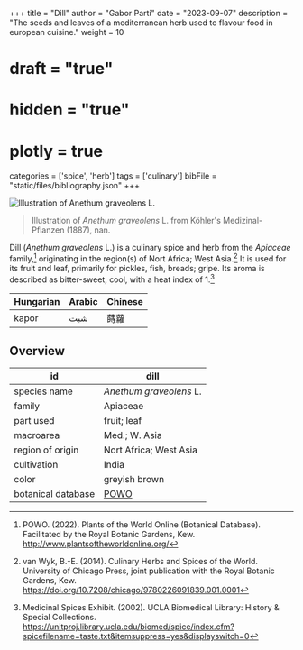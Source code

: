 +++
title = "Dill"
author = "Gabor Parti"
date = "2023-09-07"
description = "The seeds and leaves of a mediterranean herb used to flavour food in european cuisine."
weight = 10
# draft = "true"
# hidden = "true"
# plotly = true
categories = ['spice', 'herb']
tags = ['culinary']
bibFile = "static/files/bibliography.json"
+++

![Illustration of *Anethum graveolens* L.](/images/illustrations/dill.png?width=25vw "Illustration of *Anethum graveolens* L. from Köhler's Medizinal-Pflanzen (1887), nan.")

>Illustration of *Anethum graveolens* L. from Köhler's Medizinal-Pflanzen (1887), nan.

Dill (*Anethum graveolens* L.) is a culinary spice and herb from the *Apiaceae* family,[^powo] originating in the region(s) of Nort Africa; West Asia.[^van_wyk_culinary_2014] It is used for its fruit and leaf, primarily for pickles, fish, breads; gripe. Its aroma is described as bitter-sweet, cool, with a heat index of 1.[^ucla_medicinal_2002]

|Hungarian|Arabic|Chinese|
|---------|------|-------|
|  kapor  |  شبت |   蒔蘿  |

## Overview

|        id        |                        dill                       |
|------------------|---------------------------------------------------|
|   species name   |              *Anethum graveolens* L.              |
|      family      |                      Apiaceae                     |
|     part used    |                    fruit; leaf                    |
|     macroarea    |                   Med.; W. Asia                   |
| region of origin |               Nort Africa; West Asia              |
|    cultivation   |                       India                       |
|       color      |                   greyish brown                   |
|botanical database|[POWO](https://powo.science.kew.org/taxon/837530-1)|

[^powo]: POWO. (2022). Plants of the World Online (Botanical Database). Facilitated by the Royal Botanic Gardens, Kew. http://www.plantsoftheworldonline.org/
[^van_wyk_culinary_2014]: van Wyk, B.-E. (2014). Culinary Herbs and Spices of the World. University of Chicago Press, joint publication with the Royal Botanic Gardens, Kew. https://doi.org/10.7208/chicago/9780226091839.001.0001
[^ucla_medicinal_2002]: Medicinal Spices Exhibit. (2002). UCLA Biomedical Library: History & Special Collections. https://unitproj.library.ucla.edu/biomed/spice/index.cfm?spicefilename=taste.txt&itemsuppress=yes&displayswitch=0

